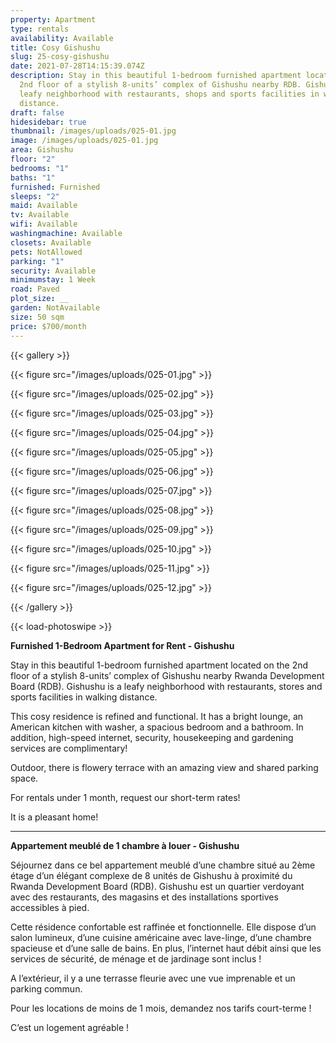```yaml
---
property: Apartment
type: rentals
availability: Available
title: Cosy Gishushu
slug: 25-cosy-gishushu
date: 2021-07-28T14:15:39.074Z
description: Stay in this beautiful 1-bedroom furnished apartment located on the
  2nd floor of a stylish 8-units’ complex of Gishushu nearby RDB. Gishushu is a
  leafy neighborhood with restaurants, shops and sports facilities in walking
  distance.
draft: false
hidesidebar: true
thumbnail: /images/uploads/025-01.jpg
image: /images/uploads/025-01.jpg
area: Gishushu
floor: "2"
bedrooms: "1"
baths: "1"
furnished: Furnished
sleeps: "2"
maid: Available
tv: Available
wifi: Available
washingmachine: Available
closets: Available
pets: NotAllowed
parking: "1"
security: Available
minimumstay: 1 Week
road: Paved
plot_size: __
garden: NotAvailable
size: 50 sqm
price: $700/month
---
```

{{< gallery >}}

{{< figure src="/images/uploads/025-01.jpg" >}}

{{< figure src="/images/uploads/025-02.jpg" >}}

{{< figure src="/images/uploads/025-03.jpg" >}}

{{< figure src="/images/uploads/025-04.jpg" >}}

{{< figure src="/images/uploads/025-05.jpg" >}}

{{< figure src="/images/uploads/025-06.jpg" >}}

{{< figure src="/images/uploads/025-07.jpg" >}}

{{< figure src="/images/uploads/025-08.jpg" >}}

{{< figure src="/images/uploads/025-09.jpg" >}}

{{< figure src="/images/uploads/025-10.jpg" >}}

{{< figure src="/images/uploads/025-11.jpg" >}}

{{< figure src="/images/uploads/025-12.jpg" >}}

{{< /gallery >}}

{{< load-photoswipe >}}

**Furnished 1-Bedroom Apartment for Rent - Gishushu**

Stay in this beautiful 1-bedroom furnished apartment located on the 2nd floor of a stylish 8-units’ complex of Gishushu nearby Rwanda Development Board (RDB). Gishushu is a leafy neighborhood with restaurants, stores and sports facilities in walking distance.

This cosy residence is refined and functional. It has a bright lounge, an American kitchen with washer, a spacious bedroom and a bathroom. In addition, high-speed internet, security, housekeeping and gardening services are complimentary!

Outdoor, there is flowery terrace with an amazing view and shared parking space.

For rentals under 1 month, request our short-term rates!

It is a pleasant home! 

- - -

**Appartement meublé de 1 chambre à louer - Gishushu**

Séjournez dans ce bel appartement meublé d’une chambre situé au 2ème étage d’un élégant complexe de 8 unités de Gishushu à proximité du Rwanda Development Board (RDB). Gishushu est un quartier verdoyant avec des restaurants, des magasins et des installations sportives accessibles à pied.

Cette résidence confortable est raffinée et fonctionnelle. Elle dispose d’un salon lumineux, d’une cuisine américaine avec lave-linge, d’une chambre spacieuse et d’une salle de bains. En plus, l’internet haut débit ainsi que les services de sécurité, de ménage et de jardinage sont inclus !

A l’extérieur, il y a une terrasse fleurie avec une vue imprenable et un parking commun.

Pour les locations de moins de 1 mois, demandez nos tarifs court-terme !

C’est un logement agréable !